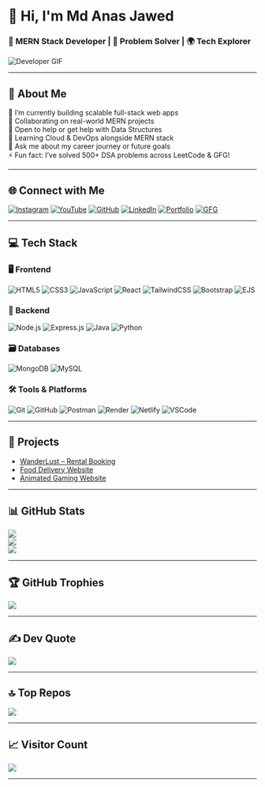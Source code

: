 # 👋 Hi, I'm Md Anas Jawed

### 🚀 MERN Stack Developer | 🔧 Problem Solver | 🌍 Tech Explorer

![Developer GIF](https://media.giphy.com/media/qgQUggAC3Pfv687qPC/giphy.gif)

---

## 💫 About Me

🔭 I’m currently building scalable full-stack web apps  
👯 Collaborating on real-world MERN projects  
🤝 Open to help or get help with Data Structures  
🌱 Learning Cloud & DevOps alongside MERN stack  
💬 Ask me about my career journey or future goals  
⚡ Fun fact: I’ve solved 500+ DSA problems across LeetCode & GFG!

---

## 🌐 Connect with Me

[![Instagram](https://img.shields.io/badge/Instagram-%23E4405F.svg?logo=Instagram&logoColor=white)](https://instagram.com/_a_4_anas)
[![YouTube](https://img.shields.io/badge/YouTube-%23FF0000.svg?logo=YouTube&logoColor=white)](https://youtube.com/@anaxgaming4772)
[![GitHub](https://img.shields.io/badge/GitHub-%23121011.svg?logo=github&logoColor=white)](https://github.com/modanas)
[![LinkedIn](https://img.shields.io/badge/LinkedIn-0077B5.svg?logo=linkedin&logoColor=white)](https://linkedin.com/in/md-anas-jawed-17623b183)
[![Portfolio](https://img.shields.io/badge/Portfolio-%23000000.svg?logo=vercel&logoColor=white)](https://portfolioobyanas.netlify.app/)
[![GFG](https://img.shields.io/badge/GFG-%2300FF00.svg?logo=geeksforgeeks&logoColor=white)](https://www.geeksforgeeks.org/user/md_anas_jawed/)

---

## 💻 Tech Stack

### 🖥️ Frontend  
![HTML5](https://img.shields.io/badge/HTML5-E34F26?style=for-the-badge&logo=html5&logoColor=white)
![CSS3](https://img.shields.io/badge/CSS3-1572B6?style=for-the-badge&logo=css3&logoColor=white)
![JavaScript](https://img.shields.io/badge/JavaScript-F7DF1E?style=for-the-badge&logo=javascript&logoColor=black)
![React](https://img.shields.io/badge/React-20232A?style=for-the-badge&logo=react&logoColor=61DAFB)
![TailwindCSS](https://img.shields.io/badge/TailwindCSS-38B2AC?style=for-the-badge&logo=tailwind-css&logoColor=white)
![Bootstrap](https://img.shields.io/badge/Bootstrap-563D7C?style=for-the-badge&logo=bootstrap&logoColor=white)
![EJS](https://img.shields.io/badge/EJS-B4CA65?style=for-the-badge&logo=ejs&logoColor=black)

### 🧠 Backend  
![Node.js](https://img.shields.io/badge/Node.js-339933?style=for-the-badge&logo=node.js&logoColor=white)
![Express.js](https://img.shields.io/badge/Express.js-404D59?style=for-the-badge&logo=express&logoColor=white)
![Java](https://img.shields.io/badge/Java-ED8B00?style=for-the-badge&logo=openjdk&logoColor=white)
![Python](https://img.shields.io/badge/Python-3776AB?style=for-the-badge&logo=python&logoColor=white)

### 🗃️ Databases  
![MongoDB](https://img.shields.io/badge/MongoDB-4EA94B?style=for-the-badge&logo=mongodb&logoColor=white)
![MySQL](https://img.shields.io/badge/MySQL-00758F?style=for-the-badge&logo=mysql&logoColor=white)

### 🛠️ Tools & Platforms  
![Git](https://img.shields.io/badge/Git-F05033?style=for-the-badge&logo=git&logoColor=white)
![GitHub](https://img.shields.io/badge/GitHub-121011?style=for-the-badge&logo=github&logoColor=white)
![Postman](https://img.shields.io/badge/Postman-FF6C37?style=for-the-badge&logo=postman&logoColor=white)
![Render](https://img.shields.io/badge/Render-46E3B7?style=for-the-badge&logo=render&logoColor=white)
![Netlify](https://img.shields.io/badge/Netlify-00C7B7?style=for-the-badge&logo=netlify&logoColor=white)
![VSCode](https://img.shields.io/badge/VSCode-007ACC?style=for-the-badge&logo=visual-studio-code&logoColor=white)

---

## 🧠 Projects

- [WanderLust – Rental Booking](https://github.com/modanas/Wanderlust)  
- [Food Delivery Website](https://github.com/modanas/Food-Delivery-FullStack)  
- [Animated Gaming Website](https://awwwardds.netlify.app/)

---

## 📊 GitHub Stats

![](https://github-readme-stats.vercel.app/api?username=modanas&theme=radical&hide_border=false&include_all_commits=true&count_private=true)  
![](https://github-readme-streak-stats.herokuapp.com/?user=modanas&theme=radical&hide_border=false)  
![](https://github-readme-stats.vercel.app/api/top-langs/?username=modanas&theme=radical&hide_border=false&layout=compact)

---

## 🏆 GitHub Trophies

![](https://github-profile-trophy.vercel.app/?username=modanas&theme=radical&no-frame=false&no-bg=false&margin-w=4)

---

## ✍️ Dev Quote

![](https://quotes-github-readme.vercel.app/api?type=horizontal&theme=radical)

---

## 🔝 Top Repos

![](https://github-contributor-stats.vercel.app/api?username=modanas&limit=5&theme=dark&combine_all_yearly_contributions=true)

---

## 📈 Visitor Count

[![](https://visitcount.itsvg.in/api?id=modanas&icon=5&color=13)](https://visitcount.itsvg.in)

---
